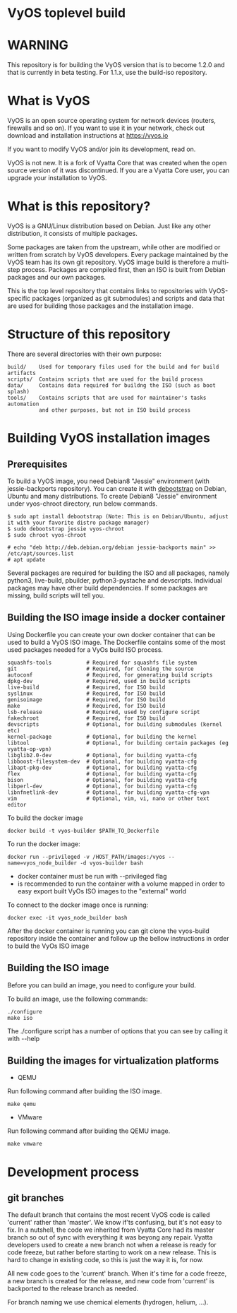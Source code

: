 VyOS toplevel build
===================

# WARNING

This repository is for building the VyOS version that is to become 1.2.0 and that is currently in beta testing.
For 1.1.x, use the build-iso repository.


# What is VyOS

VyOS is an open source operating system for network devices (routers, firewalls and so on).
If you want to use it in your network, check out download and installation instructions at https://vyos.io

If you want to modify VyOS and/or join its development, read on.

VyOS is not new. It is a fork of Vyatta Core that was created when the open source version of it was
discontinued. If you are a Vyatta Core user, you can upgrade your installation to VyOS.

# What is this repository?

VyOS is a GNU/Linux distribution based on Debian. Just like any other distribution, it consists of multiple
packages.

Some packages are taken from the upstream, while other are modified or written from scratch by VyOS developers.
Every package maintained by the VyOS team has its own git repository. VyOS image build is therefore a multi-step
process. Packages are compiled first, then an ISO is built from Debian packages and our own packages.

This is the top level repository that contains links to repositories with VyOS-specific packages (organized
as git submodules) and scripts and data that are used for building those packages and the installation image.

# Structure of this repository

There are several directories with their own purpose:

    build/    Used for temporary files used for the build and for build artifacts
    scripts/  Contains scripts that are used for the build process
    data/     Contains data required for buildng the ISO (such as boot splash)
    tools/    Contains scripts that are used for maintainer's tasks automation
              and other purposes, but not in ISO build process

# Building VyOS installation images

## Prerequisites

To build a VyOS image, you need Debian8 "Jessie" environment (with jessie-backports repository). You can create it with [debootstrap](https://wiki.debian.org/Debootstrap) on Debian, Ubuntu and many distributions. To create Debian8 "Jessie" environment under vyos-chroot directory, run below commands.

```
$ sudo apt install debootstrap (Note: This is on Debian/Ubuntu, adjust it with your favorite distro package manager)
$ sudo debootstrap jessie vyos-chroot
$ sudo chroot vyos-chroot

# echo "deb http://deb.debian.org/debian jessie-backports main" >> /etc/apt/sources.list
# apt update
```

Several packages are required for building the ISO and all packages, namely python3, live-build, pbuilder, python3-pystache and devscripts.
Individual packages may have other build dependencies. If some packages are missing, build scripts will tell you.
## Building the ISO image inside a docker container

Using Dockerfile you can create your own docker container that can be used to build a VyOS ISO image.
The Dockerfile contains some of the most used packages needed for a VyOs build ISO process.

```
squashfs-tools           # Required for squashfs file system
git                      # Required, for cloning the source
autoconf                 # Required, for generating build scripts
dpkg-dev                 # Required, used in build scripts
live-build               # Required, for ISO build
syslinux                 # Required, for ISO build
genisoimage              # Required, for ISO build
make                     # Required, for ISO build
lsb-release              # Required, used by configure script
fakechroot               # Required, for ISO build
devscripts               # Optional, for building submodules (kernel etc)
kernel-package           # Optional, for building the kernel
libtool                  # Optional, for building certain packages (eg vyatta-op-vpn)
libglib2.0-dev           # Optional, for building vyatta-cfg 
libboost-filesystem-dev  # Optional, for building vyatta-cfg
libapt-pkg-dev           # Optional, for building vyatta-cfg
flex                     # Optional, for building vyatta-cfg
bison                    # Optional, for building vyatta-cfg
libperl-dev              # Optional, for building vyatta-cfg
libnfnetlink-dev         # Optional, for building vyatta-cfg-vpn
vim                      # Optional, vim, vi, nano or other text editor
```

To build the docker image

```
docker build -t vyos-builder $PATH_TO_Dockerfile
```

To run the docker image:

```
docker run --privileged -v /HOST_PATH/images:/vyos --name=vyos_node_builder -d vyos-builder bash
```
* docker container must be run with --privileged flag
* is recommended to run the container with a volume mapped in order to easy export built VyOs ISO images 
to the "external" world

To connect to the docker image once is running:
```
docker exec -it vyos_node_builder bash
```

After the docker container is running you can git clone the vyos-build repository inside the container 
and follow up the bellow instructions in order to build the VyOs ISO image 

## Building the ISO image

Before you can build an image, you need to configure your build. 

To build an image, use the following commands:

```
./configure
make iso
```

The ./configure script has a number of options that you can see by calling it with --help

## Building the images for virtualization platforms

* QEMU

Run following command after building the ISO image.

```
make qemu
```

* VMware

Run following command after building the QEMU image.

```
make vmware
```

# Development process

## git branches

The default branch that contains the most recent VyOS code is called 'current' rather than 'master'.
We know if'ts confusing, but it's not easy to fix.
In a nutshell, the code we inherited from Vyatta Core had its master branch so out of sync with everything
it was beyong any repair. Vyatta developers used to create a new branch not when a release is ready for
code freeze, but rather before starting to work on a new release.
This is hard to change in existing code, so this is just the way it is, for now.

All new code goes to the 'current' branch. When it's time for a code freeze, a new branch is created
for the release, and new code from 'current' is backported to the release branch as needed.

For branch naming we use chemical elements (hydrogen, helium, ...).
